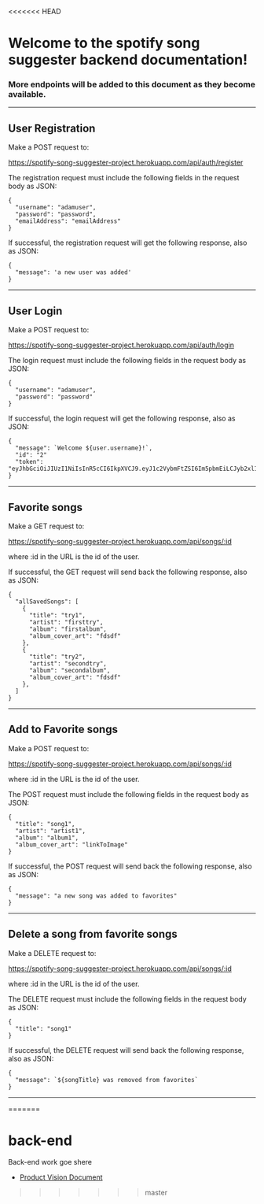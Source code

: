 <<<<<<< HEAD
# Welcome to the spotify song suggester backend documentation!

### More endpoints will be added to this document as they become available.

---

## User Registration

Make a POST request to:

https://spotify-song-suggester-project.herokuapp.com/api/auth/register

The registration request must include the following fields in the request body as JSON:

```
{
  "username": "adamuser",
  "password": "password",
  "emailAddress": "emailAddress"
}
```

If successful, the registration request will get the following response, also as JSON:

```
{
  "message": 'a new user was added'
}
```

---

## User Login

Make a POST request to:

https://spotify-song-suggester-project.herokuapp.com/api/auth/login

The login request must include the following fields in the request body as JSON:

```
{
  "username": "adamuser",
  "password": "password"
}
```

If successful, the login request will get the following response, also as JSON:

```
{
  "message": `Welcome ${user.username}!`,
  "id": "2"
  "token": "eyJhbGciOiJIUzI1NiIsInR5cCI6IkpXVCJ9.eyJ1c2VybmFtZSI6Im5pbmEiLCJyb2xlIjoidXNlciIsImlhdCI6MTU4MzE2Nzg4NywiZXhwIjoxNTgzMjU0Mjg3fQ.v6rRltdEr30KAzXbpPkVv1DFXa7t5lBRXRquHMvzmic"
}
```

---

## Favorite songs

Make a GET request to:

https://spotify-song-suggester-project.herokuapp.com/api/songs/:id

where :id in the URL is the id of the user.

If successful, the GET request will send back the following response, also as JSON:

```
{
  "allSavedSongs": [
    {
      "title": "try1",
      "artist": "firsttry",
      "album": "firstalbum",
      "album_cover_art": "fdsdf"
    },
    {
      "title": "try2",
      "artist": "secondtry",
      "album": "secondalbum",
      "album_cover_art": "fdsdf"
    },
  ]
}
```

---

## Add to Favorite songs

Make a POST request to:

https://spotify-song-suggester-project.herokuapp.com/api/songs/:id

where :id in the URL is the id of the user.

The POST request must include the following fields in the request body as JSON:

```
{
  "title": "song1",
  "artist": "artist1",
  "album": "album1",
  "album_cover_art": "linkToImage"
}
```

If successful, the POST request will send back the following response, also as JSON:

```
{
  "message": "a new song was added to favorites"
}
```

---

## Delete a song from favorite songs

Make a DELETE request to:

https://spotify-song-suggester-project.herokuapp.com/api/songs/:id

where :id in the URL is the id of the user.

The DELETE request must include the following fields in the request body as JSON:

```
{
  "title": "song1"
}
```

If successful, the DELETE request will send back the following response, also as JSON:

```
{
  "message": `${songTitle} was removed from favorites`
}
```

---

=======
# back-end
Back-end work goe shere

 - [Product Vision Document](https://www.notion.so/nburkhal/Product-Vision-Document-for-Spotify-App-7dfcfe55daea496f804b47f2cac62174)
>>>>>>> master
